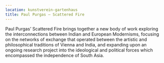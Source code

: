 ```yaml
---
location: kunstverein-gartenhaus
title: Paul Purgas – Scattered Fire
---
```

Paul Purgas’ Scattered Fire brings together a new body of work exploring the interconnections between Indian and European Modernisms, focusing on the networks of exchange that operated between the artistic and philosophical traditions of Vienna and India, and expanding upon an ongoing research project into the ideological and political forces which encompassed the independence of South Asia.